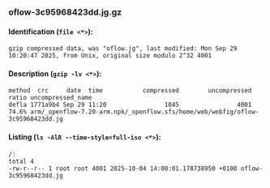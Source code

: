 ### oflow-3c95968423dd.jg.gz
#### Identification (`file <*>`):
```
gzip compressed data, was "oflow.jg", last modified: Mon Sep 29 10:20:47 2025, from Unix, original size modulo 2^32 4001
```
#### Description (`gzip -lv <*>`):
```
method  crc     date  time           compressed        uncompressed  ratio uncompressed_name
defla 1771a9b4 Sep 29 11:20                1045                4001  74.6% arm/_openflow-7.20-arm.npk/_openflow.sfs/home/web/webfig/oflow-3c95968423dd.jg
```
#### Listing (`ls -AlR --time-style=full-iso <*>`):
```
/:
total 4
-rw-r--r-- 1 root root 4001 2025-10-04 14:00:01.178738950 +0100 oflow-3c95968423dd.jg
```

